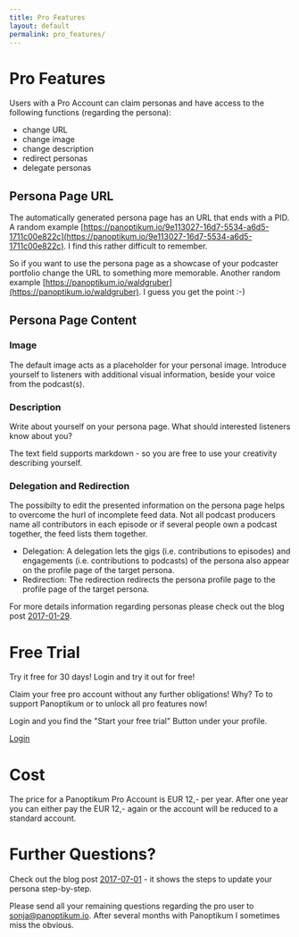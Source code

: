 ```yaml
---
title: Pro Features
layout: default
permalink: pro_features/
---
```


# Pro Features

Users with a Pro Account can claim personas and have access to the following functions (regarding the persona):

* change URL
* change image
* change description
* redirect personas
* delegate personas

## Persona Page URL

The automatically generated persona page has an URL that ends with a PID. A random example [https://panoptikum.io/9e113027-16d7-5534-a6d5-1711c00e822c](https://panoptikum.io/9e113027-16d7-5534-a6d5-1711c00e822c). I find this rather difficult to remember.

So if you want to use the persona page as a showcase of your podcaster portfolio change the URL to something more memorable. Another random example [https://panoptikum.io/waldgruber](https://panoptikum.io/waldgruber). I guess you get the point :-)

## Persona Page Content

### Image

The default image acts as a placeholder for your personal image. Introduce yourself to listeners with additional visual information, beside your voice from the podcast(s).

### Description

Write about yourself on your persona page. What should interested listeners know about you?

The text field supports markdown - so you are free to use your creativity describing yourself.

### Delegation and Redirection

The possibilty to edit the presented information on the persona page helps to overcome the hurl of incomplete feed data. Not all podcast producers name all contributors in each episode or if several people own a podcast together, the feed lists them together.

* Delegation: A delegation lets the gigs (i.e. contributions to episodes) and engagements (i.e. contributions to podcasts) of the persona also appear on the profile page of the target persona.
* Redirection: The redirection redirects the persona profile page to the profile page of the target persona.

For more details information regarding personas please check out the blog post [2017-01-29](https://blog.panoptikum.io/2017/01/29/user-self-service.html#04b2080f).

# Free Trial

Try it free for 30 days! Login and try it out for free!

Claim your free pro account without any further obligations! Why? To to support Panoptikum or to unlock all pro features now!

Login and you find the "Start your free trial" Button under your profile.

[Login](https://panoptikum.io/sessions/new)

# Cost

The price for a Panoptikum Pro Account is EUR 12,- per year. After one year you can either pay the EUR 12,- again or the account will be reduced to a standard account.

# Further Questions?

Check out the blog post [2017-07-01](https://blog.panoptikum.io/2017/07/01/pro_user_preview.html#d0c08e0a) - it shows the steps to update your persona step-by-step.

Please send all your remaining questions regarding the pro user to <sonja@panoptikum.io>. After several months with Panoptikum I sometimes miss the obvious.
